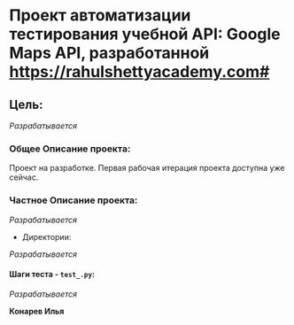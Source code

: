 # Проект автоматизации тестирования учебной API: Google Maps API, разработанной https://rahulshettyacademy.com#


## Цель: ##

_Разрабатывается_


### Общее Описание проекта: ###

Проект на разработке. Первая рабочая итерация проекта доступна уже сейчас. 


### Частное Описание проекта: ###

_Разрабатывается_

* Директории:

_Разрабатывается_


#### Шаги теста - `test_.py`: ####

_Разрабатывается_




**Конарев Илья**
